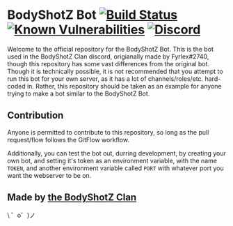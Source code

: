 BodyShotZ Bot [![Build Status][build status]][build status img] [![Known Vulnerabilities][snyk img]][snyk link] [![Discord][discord]][discord shield]
=================
Welcome to the official repository for the BodyShotZ Bot. This is the bot used in the BodyShotZ Clan discord, origianally made by
Fyrlex#2740, though this repository has some vast differences from the original bot. Though it is technically possible,
it is not recommended that you attempt to run this bot for your own server, as it has a lot of channels/roles/etc. hard-coded
in. Rather, this repository should be taken as an example for anyone trying to make a bot similar to the BodyShotZ Bot.

Contribution
------------
Anyone is permitted to contribute to this repository, so long as the pull request/flow follows the GitFlow workflow.

Additionally, you can test the bot out, durring development, by creating your own bot, and setting it's token as an environment
variable, with the name `TOKEN`, and another environment variable called `PORT` with whatever port you want the webserver
to be on.


Made by [the BodyShotZ Clan][discord]
-------------------

\ ゜o゜)ノ

 [build status]: https://travis-ci.org/BSFishy/bodyshotz-bot.svg?branch=master
 [build status img]: https://travis-ci.org/BSFishy/bodyshotz-bot
 [discord]: https://discord.gg/CWETNzs
 [discord shield]: https://img.shields.io/badge/Invite-Discord-blue.png?longCache=true&style=flat
 [snyk link]: https://snyk.io/test/github/BSFishy/bodyshotz-bot?targetFile=package.json
 [snyk img]: https://snyk.io/test/github/BSFishy/bodyshotz-bot/badge.svg?targetFile=package.json